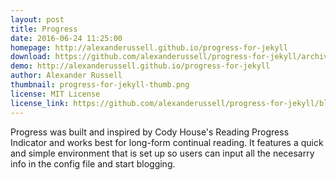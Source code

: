 ```yaml
---
layout: post
title: Progress
date: 2016-06-24 11:25:00
homepage: http://alexanderussell.github.io/progress-for-jekyll
download: https://github.com/alexanderussell/progress-for-jekyll/archive/master.zip
demo: http://alexanderussell.github.io/progress-for-jekyll
author: Alexander Russell
thumbnail: progress-for-jekyll-thumb.png
license: MIT License
license_link: https://github.com/alexanderussell/progress-for-jekyll/blob/master/LICENSE.md
---
```


Progress was built and inspired by Cody House's Reading Progress Indicator and works best for long-form continual reading. It features a quick and simple environment that is set up so users can input all the necesarry info in the config file and start blogging.
